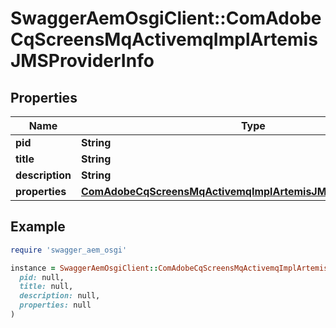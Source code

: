# SwaggerAemOsgiClient::ComAdobeCqScreensMqActivemqImplArtemisJMSProviderInfo

## Properties

| Name | Type | Description | Notes |
| ---- | ---- | ----------- | ----- |
| **pid** | **String** |  | [optional] |
| **title** | **String** |  | [optional] |
| **description** | **String** |  | [optional] |
| **properties** | [**ComAdobeCqScreensMqActivemqImplArtemisJMSProviderProperties**](ComAdobeCqScreensMqActivemqImplArtemisJMSProviderProperties.md) |  | [optional] |

## Example

```ruby
require 'swagger_aem_osgi'

instance = SwaggerAemOsgiClient::ComAdobeCqScreensMqActivemqImplArtemisJMSProviderInfo.new(
  pid: null,
  title: null,
  description: null,
  properties: null
)
```

